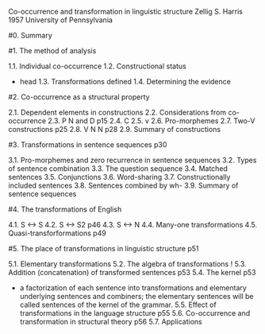 Co-occurrence and transformation in linguistic structure
Zellig S. Harris
1957 University of Pennsylvania

#0. Summary

#1. The method of analysis

1.1. Individual co-occurrence
1.2. Constructional status 
  * head 
1.3. Transformations defined
1.4. Determining the evidence

#2. Co-occurrence as a structural property

2.1. Dependent elements in constructions
2.2. Considerations from co-occurrence
2.3. P N and D p15
2.4. C
2.5. v
2.6. Pro-morphemes
2.7. Two-V constructions p25
2.8. V N N p28
2.9. Summary of constructions

#3. Transformations in sentence sequences p30

3.1. Pro-morphemes and zero recurrence in sentence sequences
3.2. Types of sentence combination
3.3. The question sequence
3.4. Matched sentences
3.5. Conjunctions
3.6. Word-sharing
3.7. Constructionally included sentences
3.8. Sentences combined by wh-
3.9. Summary of sentence sequences

#4. The transformations of English

4.1. S <-> S
4.2. S <-> S2 p46
4.3. S <-> N
4.4. Many-one transformations
4.5. Quasi-transforformations p49

#5. The place of transformations in linguistic structure p51

5.1. Elementary transformations 
5.2. The algebra of transformations !
5.3. Addition (concatenation) of transformed sentences p53
5.4. The kernel p53
  * a factorization of each sentence into transformations and elementary
    underlying sentences and combiners; the elementary sentences will be called
    sentences of the kernel of the grammar.
5.5. Effect of transformations in the language structure p55
5.6. Co-occurrence and transformation in structural theory p56
5.7. Applications
